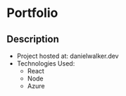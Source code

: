 # Portfolio

## Description

 - Project hosted at: danielwalker.dev
 - Technologies Used:
    - React
    - Node
    - Azure
